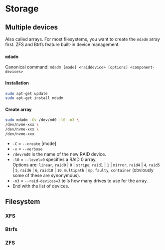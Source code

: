 # Storage



## Multiple devices

Also called arrays. For most filesystems, you want to create the `mdadm` array first. ZFS and Btrfs feature built-in device management.



### `mdadm`

Canonical command: `mdadm [mode] <raiddevice> [options] <component-devices>`

#### Installation

```bash
sudo apt-get update
sudo apt-get install mdadm
```

#### Create array

```bash
sudo mdadm -Cv /dev/md0 -l0 -n3 \
/dev/nvme-xxx \
/dev/nvme-xxx \
/dev/nvme-xxx
```

- `-C` = `--create` \[mode\]
- `-v` = `--verbose`
- `/dev/md0` is the name of the new RAID device.
- `-l0` = `--level=0` specifies a RAID 0 array.  
  Options are: `linear`, `raid0` | `0` | `stripe`, `raid1` | `1` | `mirror`, `raid4` | `4`, `raid5` | `5`, `raid6` | `6`, `raid10` | `10`, `multipath` | `mp`, `faulty`, `container` (obviously some of these are synonymous).
- `-n3` = `--raid-devices=3` tells how many drives to use for the array.
- End with the list of devices.





## Filesystem


### XFS














### Btrfs










### ZFS





